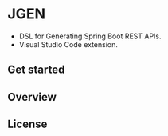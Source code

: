 # JGEN

- DSL for Generating Spring Boot REST APIs.
- Visual Studio Code extension.

## Get started

## Overview

## License
